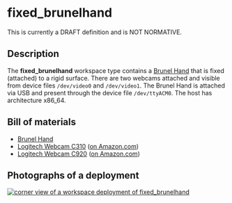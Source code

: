 fixed_brunelhand
================

<div class="alert alert-danger" role="alert">This is currently a DRAFT definition and is NOT NORMATIVE.</div>

Description
-----------

The **fixed_brunelhand** workspace type contains a [Brunel
Hand](https://www.openbionics.com/shop/brunel-hand) that is fixed (attached) to
a rigid surface.  There are two webcams attached and visible from device files
`/dev/video0` and `/dev/video1`.  The Brunel Hand is attached via USB and
present through the device file `/dev/ttyACM0`.  The host has architecture
x86_64.


Bill of materials
-----------------

* [Brunel Hand](https://www.openbionics.com/shop/brunel-hand)
* [Logitech Webcam C310](https://www.logitech.com/en-us/product/hd-webcam-c310) ([on Amazon.com](https://www.amazon.com/gp/product/B003LVZO8S/))
* [Logitech Webcam C920](https://www.logitech.com/en-us/product/hd-pro-webcam-c920) ([on Amazon.com](https://www.amazon.com/gp/product/B006JH8T3S/))


Photographs of a deployment
---------------------------

<a title="enlarge" href="figures/fixed_brunelhand_example_cornernview.png">![corner view of a workspace deployment of fixed_brunelhand](figures/480px-fixed_brunelhand_example_cornernview.png)</a>
